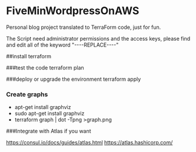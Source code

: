 # FiveMinWordpressOnAWS
Personal blog project translated to TerraForm code, just for fun.

The Script need administrator permissions and the access keys, please find and edit all of the keyword "----REPLACE----"

 

##install terraform

###test the code
terraform plan

###deploy or upgrade the environment
terraform apply

 

### Create graphs
- apt-get install graphviz
- sudo apt-get install graphviz
- terraform graph | dot -Tpng >graph.png

 

###Integrate with Atlas if you want

https://consul.io/docs/guides/atlas.html
https://atlas.hashicorp.com/
